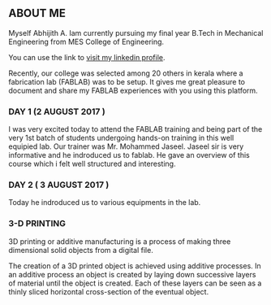 ## ABOUT ME

Myself Abhijith A. Iam currently pursuing my final year B.Tech in Mechanical Engineering from MES College of Engineering. 

You can use the link to [visit my linkedin profile](https://www.linkedin.com/in/abhijithajikumar/).

Recently, our college was selected among 20 others in kerala where a fabrication lab (FABLAB) was to be setup. It gives me great pleasure to document and share my FABLAB experiences with you using this platform.

### DAY 1 (2 AUGUST 2017 )

I was very excited today to attend the FABLAB training and being part of the very 1st batch of students undergoing hands-on training in this well equipied lab. Our trainer was Mr. Mohammed Jaseel. Jaseel sir is very informative and he indroduced us to fablab. He gave an overview of this course which i felt well structured and interesting. 

### DAY 2 ( 3 AUGUST 2017 )

Today he indroduced us to various equipments in the lab.

### 3-D PRINTING

3D printing or additive manufacturing is a process of making three dimensional solid objects from a digital file.

The creation of a 3D printed object is achieved using additive processes. In an additive process an object is created by laying down successive layers of material until the object is created. Each of these layers can be seen as a thinly sliced horizontal cross-section of the eventual object.
